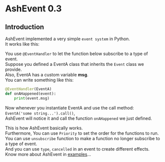 # AshEvent 0.3

## Introduction
AshEvent implemented a very simple ``event system`` in Python.  
It works like this:  

You use ``@EventHandler`` to let the function below subscribe to a type of event.  
Suppose you defined a EventA class that inherits the ``Event`` class we provide.  
Also, EventA has a custom variable **msg**.  
You can write something like this:

```python
@EventHandler(EventA)
def onAHappened(event):
    print(event.msg)
```
Now whenever you instantiate EventA and use the call method: ```EventA('some string...').call()```,  
AshEvent will notice it and call the function ``onAHappened`` we just defined.  

This is how AshEvent basically works.  
Furthermore, You can use ``Priority`` to set the order for the functions to run.  
You can use ``unsubscribe`` function to make a function no longer subscribe to a type of event.  
And you can use ``type``, ``cancelled`` in an event to create different effects.  
Know more about AshEvent in [examples](https://github.com/The-Ash-Team/AshEvent/tree/main/examples)...
